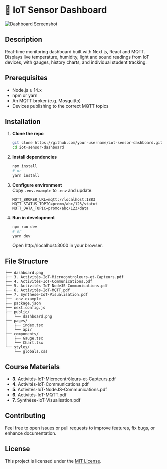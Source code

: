 # 🚀 IoT Sensor Dashboard
![Dashboard Screenshot](./dashboard.png)

## Description
Real-time monitoring dashboard built with Next.js, React and MQTT.  
Displays live temperature, humidity, light and sound readings from IoT devices, with gauges, history charts, and individual student tracking.

## Prerequisites
- Node.js ≥ 14.x  
- npm or yarn  
- An MQTT broker (e.g. Mosquitto)  
- Devices publishing to the correct MQTT topics

## Installation
1. **Clone the repo**  
   ```bash
   git clone https://github.com/your-username/iot-sensor-dashboard.git
   cd iot-sensor-dashboard
   ```
2. **Install dependencies**  
   ```bash
   npm install
   # or
   yarn install
   ```
3. **Configure environment**  
   Copy `.env.example` to `.env` and update:
   ```env
   MQTT_BROKER_URL=mqtt://localhost:1883
   MQTT_STATUS_TOPIC=promo/abc/123/statut
   MQTT_DATA_TOPIC=promo/abc/123/data
   ```
4. **Run in development**  
   ```bash
   npm run dev
   # or
   yarn dev
   ```
   Open http://localhost:3000 in your browser.

## File Structure
    ├── dashboard.png
    ├── 3. Activités-IoT-Microcontroleurs-et-Capteurs.pdf
    ├── 4. Activités-IoT-Communications.pdf
    ├── 5. Activités-IoT-NodeJS-Communications.pdf
    ├── 6. Activités-IoT-MQTT.pdf
    ├── 7. Synthèse-IoT-Visualisation.pdf
    ├── .env.example
    ├── package.json
    ├── next.config.js
    ├── public/
    │   └── dashboard.png
    ├── pages/
    │   ├── index.tsx
    │   └── api/
    ├── components/
    │   ├── Gauge.tsx
    │   └── Chart.tsx
    └── styles/
        └── globals.css

## Course Materials
- **3.** Activités-IoT-Microcontrôleurs-et-Capteurs.pdf  
- **4.** Activités-IoT-Communications.pdf  
- **5.** Activités-IoT-NodeJS-Communications.pdf  
- **6.** Activités-IoT-MQTT.pdf  
- **7.** Synthèse-IoT-Visualisation.pdf  

## Contributing
Feel free to open issues or pull requests to improve features, fix bugs, or enhance documentation.

## License
This project is licensed under the [MIT License](./LICENSE).
